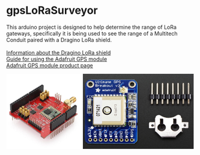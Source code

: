 # gpsLoRaSurveyor

This arduino project is designed to help determine the range of LoRa gateways,
specifically it is being used to see the range of a Multitech Conduit paired with a Dragino LoRa shield.<br><br>
<a href="http://wiki.dragino.com/index.php?title=Lora_Shield">Information about the Dragino LoRa shield</a>
<br>
<a href="https://learn.adafruit.com/adafruit-ultimate-gps/overview">Guide for using the Adafruit GPS module</a>
<br>
<a href="https://www.adafruit.com/product/746">Adafruit GPS module product page</a>


<img src="draginoLoRaShield.jpg" alt="Dragino shield" height="200" width="200"> <img src="adafruitGps.jpg" alt="Adafruit GPS module" height="200" width="295"> 

